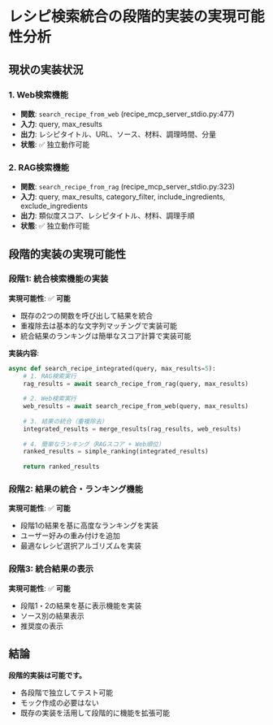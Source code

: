 # レシピ検索統合の段階的実装の実現可能性分析

## 現状の実装状況

### 1. Web検索機能
- **関数**: `search_recipe_from_web` (recipe_mcp_server_stdio.py:477)
- **入力**: query, max_results
- **出力**: レシピタイトル、URL、ソース、材料、調理時間、分量
- **状態**: ✅ 独立動作可能

### 2. RAG検索機能
- **関数**: `search_recipe_from_rag` (recipe_mcp_server_stdio.py:323)
- **入力**: query, max_results, category_filter, include_ingredients, exclude_ingredients
- **出力**: 類似度スコア、レシピタイトル、材料、調理手順
- **状態**: ✅ 独立動作可能

## 段階的実装の実現可能性

### 段階1: 統合検索機能の実装
**実現可能性**: ✅ **可能**
- 既存の2つの関数を呼び出して結果を統合
- 重複除去は基本的な文字列マッチングで実装可能
- 統合結果のランキングは簡単なスコア計算で実装可能

**実装内容**:
```python
async def search_recipe_integrated(query, max_results=5):
    # 1. RAG検索実行
    rag_results = await search_recipe_from_rag(query, max_results)
    
    # 2. Web検索実行
    web_results = await search_recipe_from_web(query, max_results)
    
    # 3. 結果の統合（重複除去）
    integrated_results = merge_results(rag_results, web_results)
    
    # 4. 簡単なランキング（RAGスコア + Web順位）
    ranked_results = simple_ranking(integrated_results)
    
    return ranked_results
```

### 段階2: 結果の統合・ランキング機能
**実現可能性**: ✅ **可能**
- 段階1の結果を基に高度なランキングを実装
- ユーザー好みの重み付けを追加
- 最適なレシピ選択アルゴリズムを実装

### 段階3: 統合結果の表示
**実現可能性**: ✅ **可能**
- 段階1・2の結果を基に表示機能を実装
- ソース別の結果表示
- 推奨度の表示

## 結論

**段階的実装は可能です。**
- 各段階で独立してテスト可能
- モック作成の必要はない
- 既存の実装を活用して段階的に機能を拡張可能